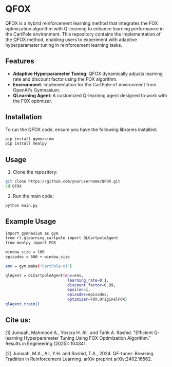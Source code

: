 # QFOX

QFOX is a hybrid reinforcement learning method that integrates the FOX optimization algorithm with Q-learning to enhance learning performance in the CartPole environment. This repository contains the implementation of the QFOX method, enabling users to experiment with adaptive hyperparameter tuning in reinforcement learning tasks.

## Features

- **Adaptive Hyperparameter Tuning**: QFOX dynamically adjusts learning rate and discount factor using the FOX algorithm.
- **Environment**: Implementation for the CartPole-v1 environment from OpenAI's Gymnasium.
- **QLearning Agent**: A customized Q-learning agent designed to work with the FOX optimizer.

## Installation

To run the QFOX code, ensure you have the following libraries installed:
``` bash
pip install gymnasium
pip install mealpy
```
## Usage
1. Clone the repository:
```bash
git clone https://github.com/yourusername/QFOX.git
cd QFOX
```

2. Run the main code:
```bash
python main.py
```

## Example Usage
```bash
import gymnasium as gym
from rl.qlearning_cartpole import QLCartpoleAgent
from mealpy import FOX 

window_size = 100
episodes = 500 + window_size

env = gym.make("CartPole-v1")

qlAgent = QLCartpoleAgent(env=env, 
                           learning_rate=0.1, 
                           discount_factor=0.99, 
                           epsilon=1,
                           episodes=episodes,
                           optimizer=FOX.OriginalFOX)
qlAgent.train()
```

## Cite us:
[1] Jumaah, Mahmood A., Yossra H. Ali, and Tarik A. Rashid. "Efficient Q-learning Hyperparameter Tuning Using FOX Optimization Algorithm." Results in Engineering (2025): 104341.

[2] Jumaah, M.A., Ali, Y.H. and Rashid, T.A., 2024. QF-tuner: Breaking Tradition in Reinforcement Learning. arXiv preprint arXiv:2402.16562.



